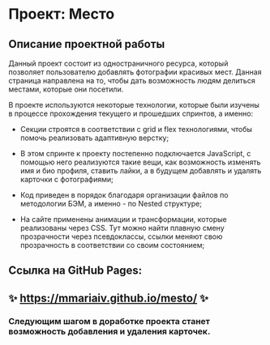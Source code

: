 # Проект: Место

## Описание проектной работы

Данный проект состоит из одностраничного ресурса, который позволяет пользователю добавлять фотографии красивых мест. Данная страница направлена на то, чтобы дать возможность людям делиться местами, которые они посетили.

В проекте используются некоторые технологии, которые были изучены в процессе прохождения текущего и прошедших спринтов, а именно:

- Секции строятся в соответствии с grid и flex технологиями, чтобы помочь реализовать адаптивную верстку;

- В этом спринте к проекту постепенно подключается JavaScript, с помощью него реализуются такие вещи, как возможность изменять имя и био профиля, ставить лайки, а в будущем добавлять и удалять карточки с фотографиями;

- Код приведен в порядок благодаря организации файлов по методологии БЭМ, а именно - по Nested структуре;

- На сайте применены анимации и трансформации, которые реализованы через CSS. Тут можно найти плавную смену прозрачности через псевдоклассы, ссылки меняют свою прозрачность в соответствии со своим состоянием;

## Ссылка на GitHub Pages:

## ✨ https://mmariaiv.github.io/mesto/ ✨

### Следующим шагом в доработке проекта станет возможность добавления и удаления карточек.
